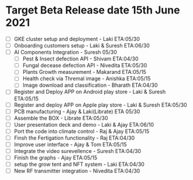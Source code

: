 # Target Beta Release date 15th June 2021

- [ ] GKE cluster setup and deployment  - Laki  ETA:05/30
- [ ] Onboarding customers setup - Laki & Suresh ETA:06/30
- [ ] AI Components Integration - Suresh 05/30
   - [ ] Pest & Insect defection API  - Shivam ETA:04/30
   - [ ] Fungal decease defection API - Nivedita ETA:05/30
   - [ ] Plants Growth measurement  - Makarand ETA:05/15
   - [ ] Health check via Thremal image - Anishka ETA:05/15
   - [ ] Image download and classification  - Bharath  ETA:04/30
- [ ] Register and Deploy APP  on Android play store   - Laki & Suresh  ETA:05/15
- [ ] Register and deploy APP on Apple play store - Laki & Suresh ETA:05/30
- [ ] PCB manufacturing  - Ajay & Laki(Librate)  ETA 05/30
- [ ] Assemble the BOX -  Librate ETA:05/30
- [ ] User presentation deck and demo  - Laki & Ajay ETA:06/10
- [ ] Port the code into climate control - Raj & Ajay ETA:05/15
- [ ] Finsh the Fertigation functionality - Raj  ETA:04/30
- [ ] Improve user interface  - Ajay & Tom  ETA:05/15
- [ ] Integrate the video surevellence  - Suresh  ETA:04/30
- [ ] Finish the graphs - Ajay  ETA:05/15
- [ ] setup the grow tent and NFT system  - Laki ETA:04/30
- [ ] New RF transmitter integration - Nivedita  ETA:04/30